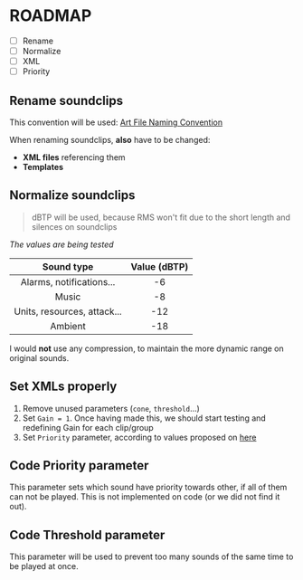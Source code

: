 # ROADMAP

+ [ ] Rename
+ [ ] Normalize
+ [ ] XML
+ [ ] Priority

## Rename soundclips
This convention will be used: [Art File Naming Convention](https://trac.wildfiregames.com/wiki/ArtFileNamingConventions)

When renaming soundclips, **also** have to be changed:
+ **XML files** referencing them
+ **Templates**

## Normalize soundclips
> dBTP will be used, because RMS won't fit due to the short length and silences on soundclips

_The values are being tested_

| Sound type                  | Value (dBTP) 
| :-:                         | :-:          
| Alarms, notifications...    | -6
| Music                       | -8
| Units, resources, attack... | -12
| Ambient                     | -18

I would **not** use any compression, to maintain the more dynamic range on original sounds.

## Set XMLs properly
1. Remove unused parameters (`cone`, `threshold`...)
2. Set `Gain = 1`. Once having made this, we should start testing and redefining Gain for each clip/group
3. Set `Priority` parameter, according to values proposed on [here](https://gist.github.com/Porrumentzio/26b52fbe1de98e84ad1f5644501da8bc#gistcomment-3595266)

## Code Priority parameter

This parameter sets which sound have priority towards other, if all of them can not be played. This is not implemented on code (or we did not find it out).

## Code Threshold parameter

This parameter will be used to prevent too many sounds of the same time to be played at once.
